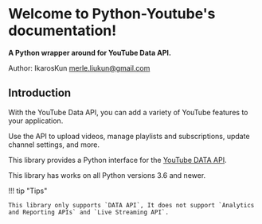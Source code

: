 # Welcome to Python-Youtube's documentation!

**A Python wrapper around for YouTube Data API.**

Author: IkarosKun <merle.liukun@gmail.com>

## Introduction


With the YouTube Data API, you can add a variety of YouTube features to your application. 

Use the API to upload videos, manage playlists and subscriptions, update channel settings, and more.

This library provides a Python interface for the [YouTube DATA API](https://developers.google.com/youtube/v3).

This library has works on all Python versions 3.6 and newer.

!!! tip "Tips"

    This library only supports `DATA API`, It does not support `Analytics and Reporting APIs` and `Live Streaming API`.
